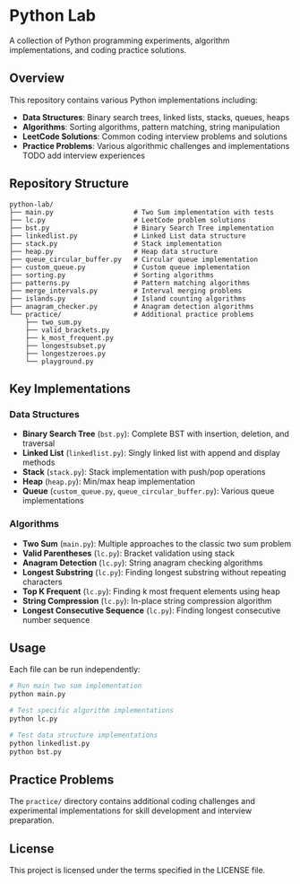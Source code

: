 # Python Lab

A collection of Python programming experiments, algorithm implementations, and coding practice solutions.

## Overview

This repository contains various Python implementations including:
- **Data Structures**: Binary search trees, linked lists, stacks, queues, heaps
- **Algorithms**: Sorting algorithms, pattern matching, string manipulation
- **LeetCode Solutions**: Common coding interview problems and solutions
- **Practice Problems**: Various algorithmic challenges and implementations
TODO add interview experiences
## Repository Structure

```
python-lab/
├── main.py                    # Two Sum implementation with tests
├── lc.py                      # LeetCode problem solutions
├── bst.py                     # Binary Search Tree implementation
├── linkedlist.py              # Linked List data structure
├── stack.py                   # Stack implementation
├── heap.py                    # Heap data structure
├── queue_circular_buffer.py   # Circular queue implementation
├── custom_queue.py            # Custom queue implementation
├── sorting.py                 # Sorting algorithms
├── patterns.py                # Pattern matching algorithms
├── merge_intervals.py         # Interval merging problems
├── islands.py                 # Island counting algorithms
├── anagram_checker.py         # Anagram detection algorithms
└── practice/                  # Additional practice problems
    ├── two_sum.py
    ├── valid_brackets.py
    ├── k_most_frequent.py
    ├── longestsubset.py
    ├── longestzeroes.py
    └── playground.py
```

## Key Implementations

### Data Structures
- **Binary Search Tree** (`bst.py`): Complete BST with insertion, deletion, and traversal
- **Linked List** (`linkedlist.py`): Singly linked list with append and display methods
- **Stack** (`stack.py`): Stack implementation with push/pop operations
- **Heap** (`heap.py`): Min/max heap implementation
- **Queue** (`custom_queue.py`, `queue_circular_buffer.py`): Various queue implementations

### Algorithms
- **Two Sum** (`main.py`): Multiple approaches to the classic two sum problem
- **Valid Parentheses** (`lc.py`): Bracket validation using stack
- **Anagram Detection** (`lc.py`): String anagram checking algorithms
- **Longest Substring** (`lc.py`): Finding longest substring without repeating characters
- **Top K Frequent** (`lc.py`): Finding k most frequent elements using heap
- **String Compression** (`lc.py`): In-place string compression algorithm
- **Longest Consecutive Sequence** (`lc.py`): Finding longest consecutive number sequence

## Usage

Each file can be run independently:

```bash
# Run main two sum implementation
python main.py

# Test specific algorithm implementations
python lc.py

# Test data structure implementations
python linkedlist.py
python bst.py
```

## Practice Problems

The `practice/` directory contains additional coding challenges and experimental implementations for skill development and interview preparation.

## License

This project is licensed under the terms specified in the LICENSE file.
